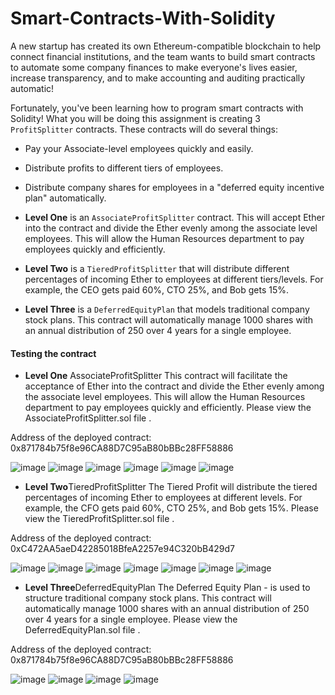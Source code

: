 # Smart-Contracts-With-Solidity

A new startup has created its own Ethereum-compatible blockchain to help connect financial institutions, and the team wants to build smart contracts to automate some company finances to make everyone's lives easier, increase transparency, and to make accounting and auditing practically automatic!

Fortunately, you've been learning how to program smart contracts with Solidity! What you will be doing this assignment is creating 3 `ProfitSplitter` contracts. These contracts will do several things:

* Pay your Associate-level employees quickly and easily.

* Distribute profits to different tiers of employees.

* Distribute company shares for employees in a "deferred equity incentive plan" automatically.

* **Level One** is an `AssociateProfitSplitter` contract. This will accept Ether into the contract and divide the Ether evenly among the associate level employees. This will allow the Human Resources department to pay employees quickly and efficiently.

* **Level Two** is a `TieredProfitSplitter` that will distribute different percentages of incoming Ether to employees at different tiers/levels. For example, the CEO gets paid 60%, CTO 25%, and Bob gets 15%.

* **Level Three** is a `DeferredEquityPlan` that models traditional company stock plans. This contract will automatically manage 1000 shares with an annual distribution of 250 over 4 years for a single employee.

#### Testing the contract
* **Level One** AssociateProfitSplitter
This contract will facilitate the acceptance of Ether into the contract and divide the Ether evenly among the associate level employees. This will allow the Human Resources department to pay employees quickly and efficiently.
Please view the AssociateProfitSplitter.sol file . 

Address of the deployed contract:
0x871784b75f8e96CA88D7C95aB80bBBc28FF58886

![image](Images/1a.JPG)
![image](Images/1b.JPG)
![image](Images/1c.JPG)
![image](Images/1d.JPG)
![image](Images/1e.JPG)
![image](Images/1f.JPG)

* **Level Two**TieredProfitSplitter
The Tiered Profit will distribute the tiered percentages of incoming Ether to employees at different levels. For example, the CFO gets paid 60%, CTO 25%, and Bob gets 15%.
Please view the TieredProfitSplitter.sol file . 

Address of the deployed contract:
0xC472AA5aeD42285018BfeA2257e94C320bB429d7

![image](Images/2a.JPG)
![image](Images/2b.JPG)
![image](Images/2c.JPG)
![image](Images/2d.JPG)
![image](Images/2e.JPG)
![image](Images/2f.JPG)
![image](Images/2g.JPG)


* **Level Three**DeferredEquityPlan
The Deferred Equity Plan - is used to structure traditional company stock plans. This contract will automatically manage 1000 shares with an annual distribution of 250 over 4 years for a single employee.
Please view the DeferredEquityPlan.sol file . 

Address of the deployed contract:
0x871784b75f8e96CA88D7C95aB80bBBc28FF58886

![image](Images/3a.JPG)
![image](Images/3b.JPG)
![image](Images/3c.JPG)
![image](Images/3d.JPG)

